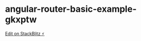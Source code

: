# angular-router-basic-example-gkxptw

[Edit on StackBlitz ⚡️](https://stackblitz.com/edit/angular-router-basic-example-gkxptw)